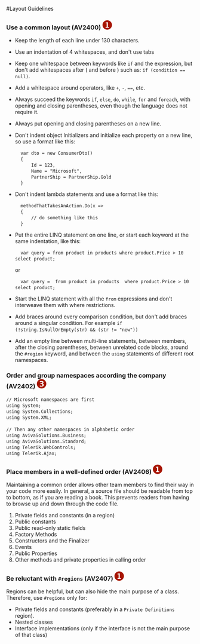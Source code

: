 <!--
NOTE: Requires Markdown Extra. See http://michelf.ca/projects/php-markdown/extra/
 --> 

#Layout Guidelines

### Use a common layout  (AV2400) ![](images/1.png)

- Keep the length of each line under 130 characters.

- Use an indentation of 4 whitespaces, and don't use tabs

- Keep one whitespace between keywords like `if` and the expression, but don't add whitespaces after ( and before ) such as: `if (condition == null)`.

- Add a whitespace around operators, like `+`, `-`, `==`, etc.

- Always succeed the keywords `if`, `else`, `do`, `while`, `for` and `foreach`, with opening and closing parentheses, even though the language does not require it. 

- Always put opening and closing parentheses on a new line.
- Don't indent object Initializers and initialize each property on a new line, so use a format like this: 
	
		var dto = new ConsumerDto()
		{  
			Id = 123,  
			Name = "Microsoft",  
			PartnerShip = PartnerShip.Gold
		}

- Don't indent lambda statements and use a format like this:

		methodThatTakesAnAction.Do(x =>
		{ 
			// do something like this 
		}

- Put the entire LINQ statement on one line, or start each keyword at the same indentation, like this:
		
		var query = from product in products where product.Price > 10 select product;

  	or
	
		var query =  from product in products  where product.Price > 10  select product;

- Start the LINQ statement with all the `from` expressions and don't interweave them with where restrictions.
- Add braces around every comparison condition, but don't add braces around a singular condition. For example `if (!string.IsNullOrEmpty(str) && (str != "new"))`

- Add an empty line between multi-line statements, between members, after the closing parentheses, between unrelated code blocks, around the `#region` keyword, and between the `using` statements of different root namespaces.


### Order and group namespaces according the company  (AV2402) ![](images/3.png)

	// Microsoft namespaces are first
	using System;
	using System.Collections;
	using System.XML;
	
	// Then any other namespaces in alphabetic order
	using AvivaSolutions.Business;
	using AvivaSolutions.Standard;
	using Telerik.WebControls;
	using Telerik.Ajax;

### Place members in a well-defined order  (AV2406) ![](images/1.png)
Maintaining a common order allows other team members to find their way in your code more easily. In general, a source file should be readable from top to bottom, as if you are reading a book. This prevents readers from having to browse up and down through the code file.

1. Private fields and constants (in a region)
2. Public constants
3. Public read-only static fields
4. Factory Methods
5. Constructors and the Finalizer
6. Events 
7. Public Properties
8. Other methods and private properties in calling order

### Be reluctant with `#regions` (AV2407) ![](images/1.png)
Regions can be helpful, but can also hide the main purpose of a class. Therefore, use `#regions` only for:

- Private fields and constants (preferably in a `Private Definitions` region).
- Nested classes
- Interface implementations (only if the interface is not the main purpose of that class)